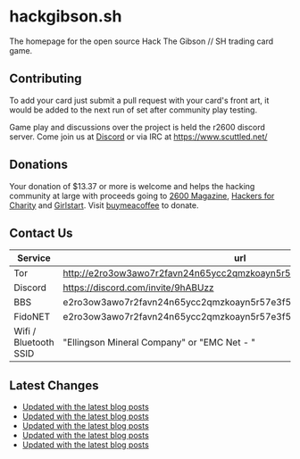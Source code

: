 # hackgibson.sh
The homepage for the open source Hack The Gibson // SH trading card game.


## Contributing

To add your card just submit a pull request with your card's front art, it would be added to the next run of set after community play testing.

Game play and discussions over the project is held the r2600 discord server. Come join us at [Discord](https://discord.com/invite/9hABUzz) or via IRC at https://www.scuttled.net/


## Donations

Your donation of $13.37 or more is welcome and helps the hacking community at large with proceeds going to [2600 Magazine](https://2600.com/), [Hackers for Charity](https://hackersforcharity.org) and [Girlstart](https://girlstart.org).  Visit [buymeacoffee](https://www.buymeacoffee.com/hackgibson.sh) to donate.


## Contact Us

Service | url
-|-
Tor | http://e2ro3ow3awo7r2favn24n65ycc2qmzkoayn5r57e3f56nvjwdcgg32ad.onion
Discord | https://discord.com/invite/9hABUzz
BBS | e2ro3ow3awo7r2favn24n65ycc2qmzkoayn5r57e3f56nvjwdcgg32ad.onion:23
FidoNET | e2ro3ow3awo7r2favn24n65ycc2qmzkoayn5r57e3f56nvjwdcgg32ad.onion:24554
Wifi / Bluetooth SSID | "Ellingson Mineral Company" or "EMC Net - <fidonet address>"

## Latest Changes
<!-- BLOG-POST-LIST:START -->
- [Updated with the latest blog posts](https://github.com/DFW2600/hackgibson.sh/commit/181abfeb9a39674c542e821e6608a1a12d09df6b)
- [Updated with the latest blog posts](https://github.com/DFW2600/hackgibson.sh/commit/d4609443644f5fdf47d5ebe4409d63749b0962ad)
- [Updated with the latest blog posts](https://github.com/DFW2600/hackgibson.sh/commit/4e8c756a0bc4a587e11eccd528bf5e2a9d67f904)
- [Updated with the latest blog posts](https://github.com/DFW2600/hackgibson.sh/commit/055c8b39e8596697e53c2b3f4379c336a3583dde)
- [Updated with the latest blog posts](https://github.com/DFW2600/hackgibson.sh/commit/a3ce1b6187c526949c8cbd69b0840b360957a30f)
<!-- BLOG-POST-LIST:END -->
